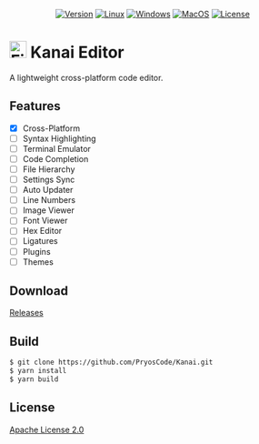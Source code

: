 <p align="center">
    <a href="https://github.com/PryosCode/Kanai/tags"><img alt="Version" src="https://img.shields.io/github/v/release/PryosCode/Kanai?label=Version"></a>
    <a href="https://github.com/PryosCode/Kanai/actions"><img alt="Linux" src="https://github.com/PryosCode/Kanai/actions/workflows/linux.yml/badge.svg"></a>
    <a href="https://github.com/PryosCode/Kanai/actions"><img alt="Windows" src="https://github.com/PryosCode/Kanai/actions/workflows/windows.yml/badge.svg"></a>
    <a href="https://github.com/PryosCode/Kanai/actions"><img alt="MacOS" src="https://github.com/PryosCode/Kanai/actions/workflows/macos.yml/badge.svg"></a>
    <a href="https://github.com/PryosCode/Kanai/blob/master/LICENSE"><img alt="License" src="https://img.shields.io/github/license/PryosCode/Kanai?label=License"></a>
</p>

# <a href="https://github.com/PryosCode/Kanai/blob/master/assets/icon.svg"><img src="https://github.com/PryosCode/Kanai/raw/master/assets/icon.png" alt="File" width="30" height="auto"></a> Kanai Editor

A lightweight cross-platform code editor.

## Features

- [x] Cross-Platform
- [ ] Syntax Highlighting
- [ ] Terminal Emulator
- [ ] Code Completion
- [ ] File Hierarchy
- [ ] Settings Sync
- [ ] Auto Updater
- [ ] Line Numbers
- [ ] Image Viewer
- [ ] Font Viewer
- [ ] Hex Editor
- [ ] Ligatures
- [ ] Plugins
- [ ] Themes

## Download

[Releases](https://github.com/PryosCode/Kanai/releases)

## Build

```bash
$ git clone https://github.com/PryosCode/Kanai.git
$ yarn install
$ yarn build
```

## License

[Apache License 2.0](https://github.com/PryosCode/Kanai/blob/master/LICENSE)